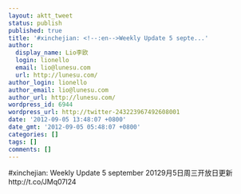 ```yaml
---
layout: aktt_tweet
status: publish
published: true
title: '#xinchejian: <!--:en-->Weekly Update 5 septe...'
author:
  display_name: Lio李欧
  login: lionello
  email: lio@lunesu.com
  url: http://lunesu.com/
author_login: lionello
author_email: lio@lunesu.com
author_url: http://lunesu.com/
wordpress_id: 6944
wordpress_url: http://twitter-243223967492608001
date: '2012-09-05 13:48:07 +0800'
date_gmt: '2012-09-05 05:48:07 +0800'
categories: []
tags: []
comments: []
---
```

<p>#xinchejian: <!--:en-->Weekly Update 5 september 2012<!--:--><!--:zh-->9月5日周三开放日更新 <!--:--> http://t.co/JMq07I24</p>
